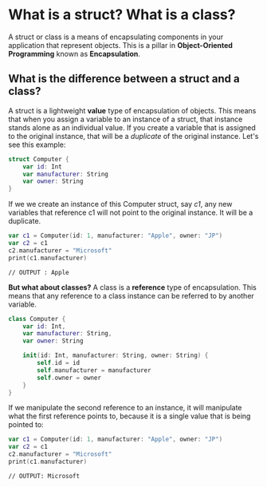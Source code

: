 # What is a struct? What is a class?
A struct or class is a means of encapsulating components in your application that represent objects. This is a pillar in **Object-Oriented Programming** known as **Encapsulation**.

## What is the difference between a struct and a class?
A struct is a lightweight **value** type of encapsulation of objects. This means that when you assign a variable to an instance of a struct, that instance stands alone as an individual value. If you create a variable that is assigned to the original instance, that will be a *duplicate* of the original instance. Let's see this example: 
```swift
struct Computer {
	var id: Int
	var manufacturer: String
	var owner: String
}
```
If we we create an instance of this Computer struct, say *c1*, any new variables that reference c1 will not point to the original instance. It will be a duplicate.
```swift
var c1 = Computer(id: 1, manufacturer: "Apple", owner: "JP")
var c2 = c1
c2.manufacturer = "Microsoft"
print(c1.manufacturer)
```
```
// OUTPUT : Apple
```

**But what about classes?**
A class is a **reference** type of encapsulation. This means that any reference to a class instance can be referred to by another variable.
```swift
class Computer {
	var id: Int,
	var manufacturer: String,
	var owner: String

	init(id: Int, manufacturer: String, owner: String) {
		self.id = id
		self.manufacturer = manufacturer
		self.owner = owner
	}
}
```
If we manipulate the second reference to an instance, it will manipulate what the first reference points to, because it is a single value that is being pointed to:
```swift
var c1 = Computer(id: 1, manufacturer: "Apple", owner: "JP")
var c2 = c1
c2.manufacturer = "Microsoft"
print(c1.manufacturer)
```
```
// OUTPUT: Microsoft
```

